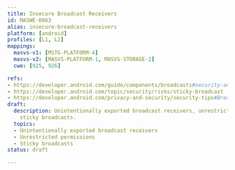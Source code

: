 ```yaml
---
title: Insecure Broadcast Receivers
id: MASWE-0063
alias: insecure-broadcast-receivers
platform: [android]
profiles: [L1, L2]
mappings:
  masvs-v1: [MSTG-PLATFORM-4]
  masvs-v2: [MASVS-PLATFORM-1, MASVS-STORAGE-2]
  cwe: [925, 926]

refs:
- https://developer.android.com/guide/components/broadcasts#security-and-best-practices
- https://developer.android.com/topic/security/risks/sticky-broadcast
- https://developer.android.com/privacy-and-security/security-tips#BroadcastReceivers
draft:
  description: Unintentionally exported broadcast receivers, unrestricted permissions,
    sticky broadcasts.
  topics:
  - Unintentionally exported broadcast receivers
  - Unrestricted permissions
  - Sticky broadcasts
status: draft

---
```


